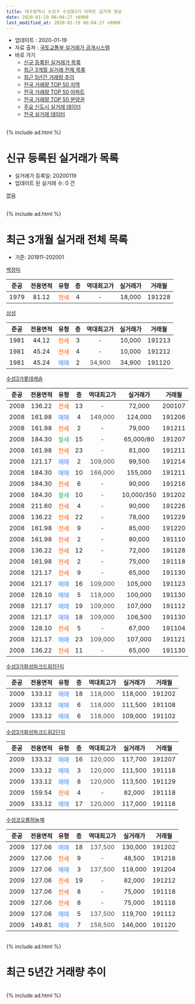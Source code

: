 ```yaml
---
title: 대구광역시 수성구 수성동3가 아파트 실거래 정보
date: 2020-01-19 06:04:27 +0900
last_modified_at: 2020-01-19 06:04:27 +0900
---
```


* 업데이트 : 2020-01-19
* 자료 출처 : [국토교통부 실거래가 공개시스템](http://rt.molit.go.kr)
* 바로 가기
    * [신규 등록된 실거래가 목록](#신규-등록된-실거래가-목록)
    * [최근 3개월 실거래 전체 목록](#최근-3개월-실거래-전체-목록)
    * [최근 5년간 거래량 추이](#최근-5년간-거래량-추이)
    * [전국 거래량 TOP 50 지역](https://apt-info.github.io/apt-trade-info/최근-3개월-전국에서-가장-거래가-많이-발생한-지역)
    * [전국 거래량 TOP 50 아파트](https://apt-info.github.io/apt-trade-info/최근-3개월-전국에서-가장-거래가-많이-발생한-아파트)
    * [전국 거래량 TOP 50 분양권](https://apt-info.github.io/apt-trade-info/최근-3개월-전국에서-가장-거래가-많이-발생한-분양권)
    * [주요 신도시 실거래 데이터](https://apt-info.github.io/apt-trade-info/주요-신도시)
    * [전국 실거래 데이터](https://apt-info.github.io/apt-trade-info/전국)
<br>
{% include ad.html %}
<br>

# 신규 등록된 실거래가 목록
* 실거래가 등록일: 20200119
* 업데이트 된 실거래 수: 0 건

없음

<br>
{% include ad.html %}
<br>

# 최근 3개월 실거래 전체 목록
* 기준: 201911-202001


[백장미](https://search.naver.com/search.naver?query=%EB%8C%80%EA%B5%AC%EA%B4%91%EC%97%AD%EC%8B%9C+%EC%88%98%EC%84%B1%EA%B5%AC+%EC%88%98%EC%84%B1%EB%8F%993%EA%B0%80+%EB%B0%B1%EC%9E%A5%EB%AF%B8)

|준공|전용면적|유형|층|역대최고가|실거래가|거래월|
|:---:|:---:|:---:|:---:|:---:|:---:|:---:|
|1979|81.12|<span style="color:#ff5a00">전세</span>|4|<span style="color:#444444">-</span>|18,000|191228|

[삼성](https://search.naver.com/search.naver?query=%EB%8C%80%EA%B5%AC%EA%B4%91%EC%97%AD%EC%8B%9C+%EC%88%98%EC%84%B1%EA%B5%AC+%EC%88%98%EC%84%B1%EB%8F%993%EA%B0%80+%EC%82%BC%EC%84%B1)

|준공|전용면적|유형|층|역대최고가|실거래가|거래월|
|:---:|:---:|:---:|:---:|:---:|:---:|:---:|
|1981|44.12|<span style="color:#ff5a00">전세</span>|3|<span style="color:#444444">-</span>|10,000|191213|
|1981|45.24|<span style="color:#ff5a00">전세</span>|4|<span style="color:#444444">-</span>|10,000|191212|
|1981|45.24|<span style="color:#4285f3">매매</span>|2|<span style="color:#444444">34,900</span>|34,900|191120|

[수성3가롯데캐슬](https://search.naver.com/search.naver?query=%EB%8C%80%EA%B5%AC%EA%B4%91%EC%97%AD%EC%8B%9C+%EC%88%98%EC%84%B1%EA%B5%AC+%EC%88%98%EC%84%B1%EB%8F%993%EA%B0%80+%EC%88%98%EC%84%B13%EA%B0%80%EB%A1%AF%EB%8D%B0%EC%BA%90%EC%8A%AC)

|준공|전용면적|유형|층|역대최고가|실거래가|거래월|
|:---:|:---:|:---:|:---:|:---:|:---:|:---:|
|2008|136.22|<span style="color:#ff5a00">전세</span>|13|<span style="color:#444444">-</span>|72,000|200107|
|2008|161.98|<span style="color:#4285f3">매매</span>|4|<span style="color:#444444">149,000</span>|124,000|191206|
|2008|161.98|<span style="color:#ff5a00">전세</span>|2|<span style="color:#444444">-</span>|79,000|191211|
|2008|184.30|<span style="color:#34a853">월세</span>|15|<span style="color:#444444">-</span>|65,000/80|191207|
|2008|161.98|<span style="color:#ff5a00">전세</span>|23|<span style="color:#444444">-</span>|81,000|191211|
|2008|121.17|<span style="color:#4285f3">매매</span>|2|<span style="color:#444444">109,000</span>|99,500|191214|
|2008|184.30|<span style="color:#4285f3">매매</span>|10|<span style="color:#444444">166,000</span>|155,000|191211|
|2008|184.30|<span style="color:#ff5a00">전세</span>|6|<span style="color:#444444">-</span>|90,000|191216|
|2008|184.30|<span style="color:#34a853">월세</span>|10|<span style="color:#444444">-</span>|10,000/350|191202|
|2008|211.60|<span style="color:#ff5a00">전세</span>|4|<span style="color:#444444">-</span>|90,000|191226|
|2008|136.22|<span style="color:#ff5a00">전세</span>|22|<span style="color:#444444">-</span>|78,000|191229|
|2008|161.98|<span style="color:#ff5a00">전세</span>|9|<span style="color:#444444">-</span>|85,000|191220|
|2008|161.98|<span style="color:#ff5a00">전세</span>|2|<span style="color:#444444">-</span>|80,000|191110|
|2008|136.22|<span style="color:#ff5a00">전세</span>|12|<span style="color:#444444">-</span>|72,000|191128|
|2008|161.98|<span style="color:#ff5a00">전세</span>|2|<span style="color:#444444">-</span>|75,000|191118|
|2008|121.17|<span style="color:#ff5a00">전세</span>|9|<span style="color:#444444">-</span>|65,000|191130|
|2008|121.17|<span style="color:#4285f3">매매</span>|16|<span style="color:#444444">109,000</span>|105,000|191123|
|2008|128.10|<span style="color:#4285f3">매매</span>|5|<span style="color:#444444">118,000</span>|100,000|191130|
|2008|121.17|<span style="color:#4285f3">매매</span>|19|<span style="color:#444444">109,000</span>|107,000|191112|
|2008|121.17|<span style="color:#4285f3">매매</span>|18|<span style="color:#444444">109,000</span>|106,500|191130|
|2008|128.10|<span style="color:#ff5a00">전세</span>|5|<span style="color:#444444">-</span>|67,000|191104|
|2008|121.17|<span style="color:#4285f3">매매</span>|23|<span style="color:#444444">109,000</span>|107,000|191121|
|2008|136.22|<span style="color:#ff5a00">전세</span>|11|<span style="color:#444444">-</span>|65,000|191130|

[수성3가화성파크드림1단지](https://search.naver.com/search.naver?query=%EB%8C%80%EA%B5%AC%EA%B4%91%EC%97%AD%EC%8B%9C+%EC%88%98%EC%84%B1%EA%B5%AC+%EC%88%98%EC%84%B1%EB%8F%993%EA%B0%80+%EC%88%98%EC%84%B13%EA%B0%80%ED%99%94%EC%84%B1%ED%8C%8C%ED%81%AC%EB%93%9C%EB%A6%BC1%EB%8B%A8%EC%A7%80)

|준공|전용면적|유형|층|역대최고가|실거래가|거래월|
|:---:|:---:|:---:|:---:|:---:|:---:|:---:|
|2009|133.12|<span style="color:#4285f3">매매</span>|18|<span style="color:#444444">118,000</span>|118,000|191202|
|2009|133.12|<span style="color:#4285f3">매매</span>|6|<span style="color:#444444">118,000</span>|111,500|191108|
|2009|133.12|<span style="color:#4285f3">매매</span>|6|<span style="color:#444444">118,000</span>|109,000|191102|

[수성3가화성파크드림2단지](https://search.naver.com/search.naver?query=%EB%8C%80%EA%B5%AC%EA%B4%91%EC%97%AD%EC%8B%9C+%EC%88%98%EC%84%B1%EA%B5%AC+%EC%88%98%EC%84%B1%EB%8F%993%EA%B0%80+%EC%88%98%EC%84%B13%EA%B0%80%ED%99%94%EC%84%B1%ED%8C%8C%ED%81%AC%EB%93%9C%EB%A6%BC2%EB%8B%A8%EC%A7%80)

|준공|전용면적|유형|층|역대최고가|실거래가|거래월|
|:---:|:---:|:---:|:---:|:---:|:---:|:---:|
|2009|133.12|<span style="color:#4285f3">매매</span>|16|<span style="color:#444444">120,000</span>|117,700|191207|
|2009|133.12|<span style="color:#4285f3">매매</span>|3|<span style="color:#444444">120,000</span>|111,500|191118|
|2009|133.12|<span style="color:#4285f3">매매</span>|8|<span style="color:#444444">120,000</span>|113,500|191129|
|2009|159.54|<span style="color:#ff5a00">전세</span>|4|<span style="color:#444444">-</span>|82,000|191118|
|2009|133.12|<span style="color:#4285f3">매매</span>|17|<span style="color:#444444">120,000</span>|117,000|191118|

[수성코오롱하늘채](https://search.naver.com/search.naver?query=%EB%8C%80%EA%B5%AC%EA%B4%91%EC%97%AD%EC%8B%9C+%EC%88%98%EC%84%B1%EA%B5%AC+%EC%88%98%EC%84%B1%EB%8F%993%EA%B0%80+%EC%88%98%EC%84%B1%EC%BD%94%EC%98%A4%EB%A1%B1%ED%95%98%EB%8A%98%EC%B1%84)

|준공|전용면적|유형|층|역대최고가|실거래가|거래월|
|:---:|:---:|:---:|:---:|:---:|:---:|:---:|
|2009|127.06|<span style="color:#4285f3">매매</span>|18|<span style="color:#444444">137,500</span>|130,000|191202|
|2009|127.06|<span style="color:#ff5a00">전세</span>|9|<span style="color:#444444">-</span>|48,500|191218|
|2009|127.06|<span style="color:#4285f3">매매</span>|3|<span style="color:#444444">137,500</span>|118,000|191204|
|2009|127.06|<span style="color:#ff5a00">전세</span>|19|<span style="color:#444444">-</span>|82,000|191212|
|2009|127.06|<span style="color:#ff5a00">전세</span>|8|<span style="color:#444444">-</span>|75,000|191118|
|2009|127.06|<span style="color:#ff5a00">전세</span>|8|<span style="color:#444444">-</span>|75,000|191118|
|2009|127.06|<span style="color:#4285f3">매매</span>|5|<span style="color:#444444">137,500</span>|119,700|191112|
|2009|149.81|<span style="color:#4285f3">매매</span>|7|<span style="color:#444444">158,500</span>|146,000|191120|


<br>
{% include ad.html %}
<br>

# 최근 5년간 거래량 추이


<div style="width:100%;">
    <canvas id="deal_progress" height="200"></canvas>
</div>

<script>
new Chart(document.getElementById("deal_progress"), {
    type: 'line',
    data: {
        labels: ['201501','201502','201503','201504','201505','201506','201507','201508','201509','201510','201511','201512','201601','201602','201603','201604','201605','201606','201607','201608','201609','201610','201611','201612','201701','201702','201703','201704','201705','201706','201707','201708','201709','201710','201711','201712','201801','201802','201803','201804','201805','201806','201807','201808','201809','201810','201811','201812','201901','201902','201903','201904','201905','201906','201907','201908','201909','201910','201911','201912','202001'],
        datasets: [{
            label: '매매',
            pointRadius: 1,
            data: [20, 8, 19, 31, 16, 30, 16, 5, 11, 13, 10, 4, 1, 5, 5, 2, 3, 10, 8, 16, 16, 14, 5, 5, 5, 2, 7, 9, 20, 33, 40, 11, 8, 5, 12, 14, 13, 24, 14, 9, 2, 3, 8, 9, 15, 4, 4, 2, 1, 2, 1, 3, 6, 6, 3, 5, 10, 11, 13, 7, 0],
            borderColor: "rgba(255, 201, 14, 1)",
            backgroundColor: "rgba(255, 201, 14, 0.5)",
            fill: false,
            lineTension: 0
        },{
            label: '전월세',
            pointRadius: 1,
            data: [9, 5, 9, 3, 5, 8, 4, 7, 5, 12, 7, 8, 6, 9, 7, 5, 2, 2, 6, 6, 6, 7, 2, 3, 6, 12, 6, 8, 9, 7, 12, 12, 3, 6, 15, 15, 8, 8, 12, 4, 5, 3, 6, 7, 10, 2, 5, 10, 7, 8, 6, 6, 3, 6, 1, 6, 6, 2, 9, 13, 1],
            borderColor: "rgba(0, 141, 185, 1)",
            backgroundColor: "rgba(0, 141, 185, 0.5)",
            fill: false,
            lineTension: 0
        }
        ]
    },
    options: {
        responsive: true,
        title: {
            display: false
        },
        tooltips: {
            mode: 'index',
            intersect: false
        },
        hover: {
            mode: 'nearest',
            intersect: true
        },
        scales: {
            xAxes: [{
                display: true,
                scaleLabel: {
                    display: true,
                    labelString: '년/월'
                }
            }],
            yAxes: [{
                display: true,
                ticks: {
                    suggestedMin: 0,
                },
                scaleLabel: {
                    display: true,
                    labelString: '실거래 수'
                }
            }]
        }
    }
});

</script>


<br>
{% include ad.html %}
<br>

